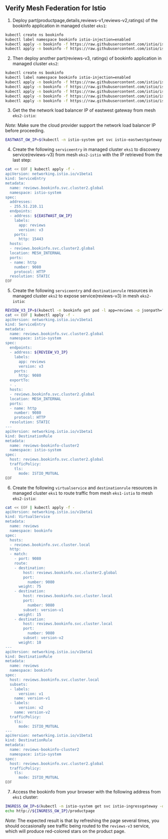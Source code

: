 ## Verify Mesh Federation for Istio

1. Deploy part(productpage,details,reviews-v1,reviews-v2,ratings) of the bookinfo application in managed cluster `eks1`:

```bash
kubectl create ns bookinfo
kubectl label namespace bookinfo istio-injection=enabled
kubectl apply -n bookinfo -f https://raw.githubusercontent.com/istio/istio/release-1.16/samples/bookinfo/platform/kube/bookinfo.yaml -l 'app,version notin (v3)'
kubectl apply -n bookinfo -f https://raw.githubusercontent.com/istio/istio/release-1.16/samples/bookinfo/platform/kube/bookinfo.yaml -l 'account'
```

2. Then deploy another part(reviews-v3, ratings) of bookinfo application in managed cluster `eks2`:

```bash
kubectl create ns bookinfo
kubectl label namespace bookinfo istio-injection=enabled
kubectl apply -n bookinfo -f https://raw.githubusercontent.com/istio/istio/release-1.16/samples/bookinfo/platform/kube/bookinfo.yaml -l 'app,version in (v3)' 
kubectl apply -n bookinfo -f https://raw.githubusercontent.com/istio/istio/release-1.16/samples/bookinfo/platform/kube/bookinfo.yaml -l 'service=reviews' 
kubectl apply -n bookinfo -f https://raw.githubusercontent.com/istio/istio/release-1.16/samples/bookinfo/platform/kube/bookinfo.yaml -l 'account=reviews' 
kubectl apply -n bookinfo -f https://raw.githubusercontent.com/istio/istio/release-1.16/samples/bookinfo/platform/kube/bookinfo.yaml -l 'app=ratings' 
kubectl apply -n bookinfo -f https://raw.githubusercontent.com/istio/istio/release-1.16/samples/bookinfo/platform/kube/bookinfo.yaml -l 'account=ratings'
```

3. Get the the network load balancer IP of eastwest gateway from mesh `eks2-istio`:

_Note:_ Make sure the cloud provider support the network load balancer IP before proceeding.

```bash
EASTWAST_GW_IP=$(kubectl -n istio-system get svc istio-eastwestgateway -o jsonpath='{.status.loadBalancer.ingress[0].ip}')
```

4. Create the following `serviceentry` in managed cluster `eks1` to discovery service(reviews-v3) from mesh `eks2-istio` with the IP retrieved from the last step:

```bash
cat << EOF | kubectl apply -f -
apiVersion: networking.istio.io/v1beta1
kind: ServiceEntry
metadata:
  name: reviews.bookinfo.svc.cluster2.global
  namespace: istio-system
spec:
  addresses:
  - 255.51.210.11
  endpoints:
  - address: ${EASTWAST_GW_IP}
    labels:
      app: reviews
      version: v3
    ports:
      http: 15443
  hosts:
  - reviews.bookinfo.svc.cluster2.global
  location: MESH_INTERNAL
  ports:
  - name: http
    number: 9080
    protocol: HTTP
  resolution: STATIC
EOF
```

5. Create the following `serviceentry` and `destinationrule` resources in managed cluster `eks2` to expose service(reviews-v3) in mesh `eks2-istio`:

```bash
REVIEW_V3_IP=$(kubectl -n bookinfo get pod -l app=reviews -o jsonpath="{.items[0].status.podIP}")
cat << EOF | kubectl apply -f -
apiVersion: networking.istio.io/v1beta1
kind: ServiceEntry
metadata:
  name: reviews.bookinfo.svc.cluster2.global
  namespace: istio-system
spec:
  endpoints:
  - address: ${REVIEW_V3_IP}
    labels:
      app: reviews
      version: v3
    ports:
      http: 9080
  exportTo:
  - .
  hosts:
  - reviews.bookinfo.svc.cluster2.global
  location: MESH_INTERNAL
  ports:
  - name: http
    number: 9080
    protocol: HTTP
  resolution: STATIC
---
apiVersion: networking.istio.io/v1beta1
kind: DestinationRule
metadata:
  name: reviews-bookinfo-cluster2
  namespace: istio-system
spec:
  host: reviews.bookinfo.svc.cluster2.global
  trafficPolicy:
    tls:
      mode: ISTIO_MUTUAL
EOF
```

6. Create the following `virtualservice` and `destinationrule` resources in managed cluster `eks1` to route traffic from mesh `eks1-istio` to mesh `eks2-istio`:

```bash
cat << EOF | kubectl apply -f -
apiVersion: networking.istio.io/v1beta1
kind: VirtualService
metadata:
  name: reviews
  namespace: bookinfo
spec:
  hosts:
  - reviews.bookinfo.svc.cluster.local
  http:
  - match:
    - port: 9080
    route:
    - destination:
        host: reviews.bookinfo.svc.cluster2.global
        port:
          number: 9080
      weight: 75
    - destination:
        host: reviews.bookinfo.svc.cluster.local
        port:
          number: 9080
        subset: version-v1
      weight: 15
    - destination:
        host: reviews.bookinfo.svc.cluster.local
        port:
          number: 9080
        subset: version-v2
      weight: 10
---
apiVersion: networking.istio.io/v1beta1
kind: DestinationRule
metadata:
  name: reviews
  namespace: bookinfo
spec:
  host: reviews.bookinfo.svc.cluster.local
  subsets:
  - labels:
      version: v1
    name: version-v1
  - labels:
      version: v2
    name: version-v2
  trafficPolicy:
    tls:
      mode: ISTIO_MUTUAL
---
apiVersion: networking.istio.io/v1beta1
kind: DestinationRule
metadata:
  name: reviews-bookinfo-cluster2
  namespace: istio-system
spec:
  host: reviews.bookinfo.svc.cluster2.global
  trafficPolicy:
    tls:
      mode: ISTIO_MUTUAL
EOF
```

7. Access the bookinfo from your browser with the following address from `eks1` cluster:

```bash
INGRESS_GW_IP=$(kubectl -n istio-system get svc istio-ingressgateway -o jsonpath='{.status.loadBalancer.ingress[0].ip}')
echo http://${INGRESS_GW_IP}/productpage
```

_Note_: The expected result is that by refreshing the page several times, you should occasionally see traffic being routed to the `reviews-v3` service, which will produce red-colored stars on the product page.
